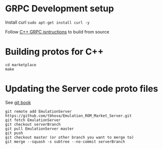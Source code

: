 # GRPC Development setup

Install curl ```sudo apt-get install curl -y```

Follow [C++ GRPC isntructions](https://github.com/grpc/grpc/blob/master/INSTALL.md) to build from source


# Building protos for C++

```
cd marketplace
make
```

# Updating the Server code proto files

See [git book](https://git-scm.com/book/en/v1/Git-Tools-Subtree-Merging)

```
git remote add EmulationServer https://github.com/tbhova/Emulation_ROM_Market_Server.git
git fetch EmulationServer
git checkout serverBranch
git pull EmulationServer master
git push
git checkout master (or other branch you want to merge to)
git merge --squash -s subtree --no-commit serverBranch
```
